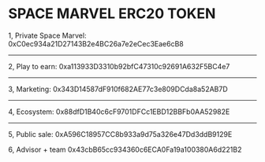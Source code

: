 # SPACE MARVEL ERC20 TOKEN

1, Private Space Marvel: 
0xC0ec934a21D27143B2e4BC26a7e2eCec3Eae6cB8
__________________________________________

2, Play to earn:
0xa113933D3310b92bfC47310c92691A632F5BC4e7
__________________________________________

3, Marketing:
0x343D14587dF910f682AE77c3e809DCda8a52AB7D
__________________________________________

4, Ecosystem:
0x88dfD1B40c6cF9701DFCc1EBD12BBFb0AA52982E
__________________________________________

5, Public sale:
0xA596C18957CC8b933a9d75a326e47Dd3ddB9129E

6, Advisor + team
0x43cbB65cc934360c6ECA0Fa19a100380A6d221B2
